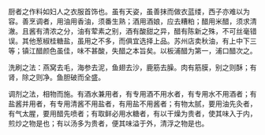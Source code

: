 厨者之作料如妇人之衣服首饰也。虽有天姿，虽善抹而做衣蓝缕，西子亦难以为容。善烹调者，用油用香油，须番生熟；酒用酒娘，应去糟粕；醋用米醋，须求清澈。且酱有清浓之分，油有荤素之别，酒有酸甜之异，醋有陈新之殊，不可丝毫错误。其他葱椒桂糖盐，虽用之不多，而俱宜选择上品。苏州店卖秋油，有上中下三等；镇江醋颜色虽佳，味不甚酸，失醋之本旨矣。以板浦醋为第一，浦口醋次之。

洗刷之法：燕窝去毛，海参去泥，鱼翅去沙，鹿筋去臊。肉有筋膜，别之则酥；有肾，除之则净。鱼胆破而全盛。

调剂之法，相物而施。有酒水兼用者，有专用酒不用水者，有专用水不用酒者；有盐酱并用者，有专用清酱不用盐者，有用盐不用酱者；有物太腻，要用油先灸者，有气太腥，要用醋先喷者；有取鲜必用水糖者，有以干燥为贵者，使其味入于内，煎炒之物是也；有以汤多为贵者，便其味溢于外，清浮之物是也。